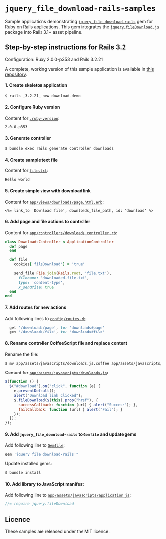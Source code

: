# `jquery_file_download-rails-samples`

Sample applications demonstrating [`jquery_file_download-rails`](https://github.com/rcook/jquery_file_download-rails)
gem for Ruby on Rails applications. This gem integrates the
[`jquery.fileDownload.js`](https://github.com/johnculviner/jquery.fileDownload)
package into Rails 3.1+ asset pipeline.

## Step-by-step instructions for Rails 3.2

Configuration: Ruby 2.0.0-p353 and Rails 3.2.21

A complete, working version of this sample application is available in [this repository](https://github.com/rcook/jquery_file_download-rails-samples/tree/master/rails-3.2/download-demo).

#### 1. Create skeleton application

```bash
$ rails _3.2.21_ new download-demo
```

#### 2. Configure Ruby version

Content for [`.ruby-version`](https://github.com/rcook/jquery_file_download-rails-samples/blob/master/rails-3.2/download-demo/.ruby-version):

```text
2.0.0-p353
```

#### 3. Generate controller

```bash
$ bundle exec rails generate controller downloads
```

#### 4. Create sample text file

Content for [`file.txt`](https://github.com/rcook/jquery_file_download-rails-samples/blob/master/rails-3.2/download-demo/file.txt):

```text
Hello world
```

#### 5. Create simple view with download link

Content for [`app/views/downloads/page.html.erb`](https://github.com/rcook/jquery_file_download-rails-samples/blob/master/rails-3.2/download-demo/app/views/downloads/page.html.erb):

```erb
<%= link_to 'Download file', downloads_file_path, id: 'download' %>
```

#### 6. Add page and file actions to controller

Content for [`app/controllers/downloads_controller.rb`](https://github.com/rcook/jquery_file_download-rails-samples/blob/master/rails-3.2/download-demo/app/controllers/downloads_controller.rb):

```ruby
class DownloadsController < ApplicationController
  def page
  end

  def file
    cookies['fileDownload'] = 'true'

    send_file File.join(Rails.root, 'file.txt'),
      filename: 'downloaded-file.txt',
      type: 'content-type',
      x_sendfile: true
  end
end
```

#### 7. Add routes for new actions

Add following lines to [`config/routes.rb`](https://github.com/rcook/jquery_file_download-rails-samples/blob/master/rails-3.2/download-demo/config/routes.rb):

```ruby
  get '/downloads/page', to: 'downloads#page'
  get '/downloads/file', to: 'downloads#file'
```

#### 8. Rename controller CoffeeScript file and replace content

Rename the file:

```bash
$ mv app/assets/javascripts/downloads.js.coffee app/assets/javascripts/downloads.js
```

Content for [`app/assets/javascripts/downloads.js`](https://github.com/rcook/jquery_file_download-rails-samples/blob/master/rails-3.2/download-demo/app/assets/javascripts/downloads.js):

```javascript
$(function () {
  $("#download").on("click", function (e) {
    e.preventDefault();
    alert("Download link clicked");
    $.fileDownload($(this).prop("href"), {
      successCallback: function (url) { alert("Success"); },
      failCallback: function (url) { alert("Fail"); }
    });
  });
});
```

#### 9. Add `jquery_file_download-rails` to `Gemfile` and update gems

Add following line to [`Gemfile`](https://github.com/rcook/jquery_file_download-rails-samples/blob/master/rails-3.2/download-demo/Gemfile):

```ruby
gem 'jquery_file_download-rails'"
```

Update installed gems:

```bash
$ bundle install
```

#### 10. Add library to JavaScript manifest

Add following line to [`app/assets/javascripts/application.js`](https://github.com/rcook/jquery_file_download-rails-samples/blob/master/rails-3.2/download-demo/app/assets/javascripts/application.js):

```javascript
//= require jquery.fileDownload
```

## Licence

These samples are released under the MIT licence.

